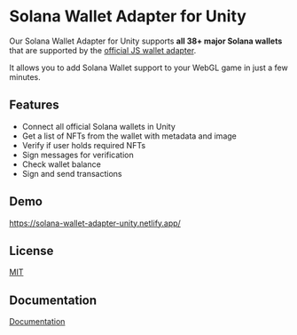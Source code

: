 # Solana Wallet Adapter for Unity

Our Solana Wallet Adapter for Unity  supports **all 38+ major Solana wallets** that are supported by the [official JS wallet adapter](https://github.com/solana-labs/wallet-adapter). 

It allows you to add Solana Wallet support to your WebGL game in just a few minutes. 

## Features
- Connect all official Solana wallets in Unity
- Get a list of NFTs from the wallet with metadata and image
- Verify if user holds required NFTs
- Sign messages for verification
- Check wallet balance
- Sign and send transactions


## Demo

https://solana-wallet-adapter-unity.netlify.app/


## License

[MIT](https://choosealicense.com/licenses/mit/)


## Documentation

[Documentation](https://docs.matolabs.com/unity-solana-wallet-adapter)



